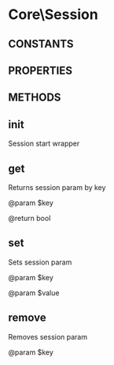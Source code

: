 # Core\Session
## CONSTANTS

## PROPERTIES

## METHODS

## init



	 
 Session start wrapper
	 
## get



	 
 Returns session param by key
	 
 @param $key
	 
 @return bool
	 
## set



	 
 Sets session param
	 
 @param $key
	 
 @param $value
	 
## remove



	 
 Removes session param
	 
 @param $key
	 
